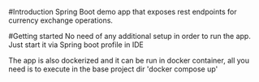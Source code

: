 #Introduction
Spring Boot demo app that exposes rest endpoints for currency exchange operations.

#Getting started
No need of any additional setup in order to run the app. Just start it via Spring boot profile in IDE

The app is also dockerized and it can be run in docker container, all you need is to execute in the base project dir 'docker compose up'
